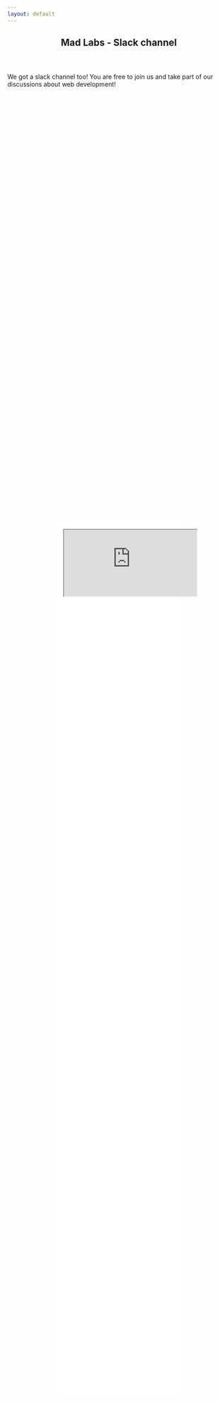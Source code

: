 ```yaml
---
layout: default
---
```

<style>
    .slack-signup-wrapper{
        background-color: white;
        width: 50%;
        height: 50%;
        padding: 2em 1em 1em 1em
    }

    .flexcontainer {
        width:100%;
        height:100%;
        display: -webkit-flex;
        display: flex;
        -webkit-flex-direction: row /* works with row or column */
        flex-direction: row;
        -webkit-align-items: center;
        align-items: center;
        -webkit-justify-content: center;
        justify-content: center;
    }
</style>

<section class="wrapper spreadbytes special fade-up">
	<div class="content">
		 <header class="major">
			<h2>Mad Labs - Slack channel</h2>
		</header>
		<p>We got a slack channel too! You are free to join us and take part of our discussions about web development!</p>
		<div class="flexcontainer">
			<div class="slack-signup-wrapper">
                <iframe src="https://mad-labs-slackin.herokuapp.com/" scrolling="no"></iframe>
            </div>
		</div>
        <p><a href="https://madlabs-team.slack.com/" target="_blank">https://madlabs-team.slack.com/</a></p>
	</div>
</section>
